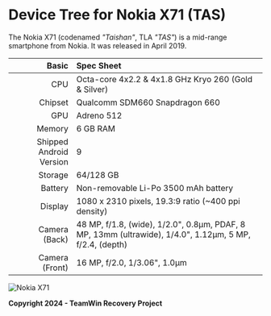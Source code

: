 # Device Tree for Nokia X71 (TAS)

The Nokia X71 (codenamed _"Taishan"_, TLA _"TAS"_) is a mid-range smartphone from Nokia.
It was released in April 2019.

| Basic                   | Spec Sheet                                                                                                                     |
| -----------------------:|:------------------------------------------------------------------------------------------------------------------------------ |
| CPU                     | Octa-core 4x2.2 & 4x1.8 GHz Kryo 260 (Gold & Silver)                                                                           |
| Chipset                 | Qualcomm SDM660 Snapdragon 660                                                                                                 |
| GPU                     | Adreno 512                                                                                                                     |
| Memory                  | 6 GB RAM                                                                                                                     |
| Shipped Android Version | 9                                                                                                                            |
| Storage                 | 64/128 GB                                                                                                                          |
| Battery                 | Non-removable Li-Po 3500 mAh battery                                                                                           |
| Display                 | 1080 x 2310 pixels, 19.3:9 ratio (~400 ppi density)                                                                              |
| Camera (Back)           | 48 MP, f/1.8, (wide), 1/2.0", 0.8µm, PDAF, 8 MP, 13mm (ultrawide), 1/4.0", 1.12µm, 5 MP, f/2.4, (depth)                                                                                |
| Camera (Front)          | 16 MP, f/2.0, 1/3.06", 1.0µm                                                                                                    |

![Nokia X71](https://fdn2.gsmarena.com/vv/pics/nokia/nokia-x71-2.jpg)

**Copyright 2024 - TeamWin Recovery Project**